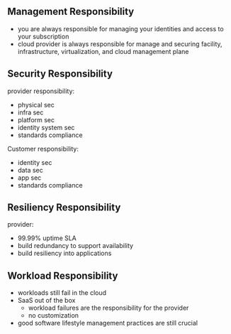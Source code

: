 
## Management Responsibility

- you are always responsible for managing your identities and access to your subscription
- cloud provider is always responsible for manage and securing facility, infrastructure, virtualization, and cloud management plane

## Security Responsibility 

provider responsibility:
- physical sec
- infra sec
- platform sec
- identity system sec
- standards compliance

Customer responsibility:
- identity sec
- data sec
- app sec
- standards compliance

## Resiliency Responsibility

provider:
- 99.99% uptime SLA
- build redundancy to support availability 
- build resiliency into applications

## Workload Responsibility

- workloads still fail in the cloud
- SaaS out of the box
	- workload failures are the responsibility for the provider
	- no customization
- good software lifestyle management practices are still crucial 